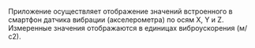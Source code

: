 Приложение осуществляет отображение значений встроенного в смартфон датчика вибрации (акселерометра) по осям X, Y и Z. Измеренные значения отображаются в единицах виброускорения (м/с2). 

